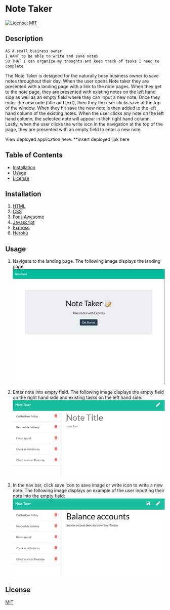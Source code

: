# Note Taker
[![License: MIT](https://img.shields.io/badge/License-MIT-yellow.svg)](https://opensource.org/licenses/MIT)

## Description 

```
AS A small business owner
I WANT to be able to write and save notes
SO THAT I can organize my thoughts and keep track of tasks I need to complete
```

The Note Taker is designed for the naturally busy business owner to save notes throughout their day. When the user opens Note taker they are presented with a landing page with a link to the note pages. When they get to the note page, they are presented with existing notes on the left hand side as well as an empty field where they can input a new note. Once they enter the new note (title and text), then they the user clicks save at the top of the window. When they hit save the new note is then added to the left hand column of the existing notes. When the user clicks any note on the left hand column, the selected note will appear in theh right hand column. Lastly, when the user clicks the write iocn in the navigation at the top of the page, they are presented with an empty field to enter a new note. 

View deployed application here: 
**insert deployed link here 

## Table of Contents 

* [Installation](#installation)
* [Usage](#usage)
* [License](#license)

## Installation

1. [HTML](https://www.w3schools.com/html/)
2. [CSS](https://getbootstrap.com/)
3. [Font-Awesome](https://fontawesome.com/)
4. [Javascript](https://www.javascript.com/)
5. [Express](https://www.npmjs.com/package/express)
6. [Heroku](https://signup.heroku.com/)

## Usage 

1. Navigate to the landing page. 
The following image displays the landing page: 
![alt text](./Assets/note-taker-3.png)


2. Enter note into empty field. 
The following image displays the empty field on the right hand side and existing tasks on the left hand side: 
![alt text](./Assets/note-taker-1.png)


3. In the nav bar, click save icon to save image or write icon to write a new note.
The following image displays an example of the user inputting their note into the empty field: 
![alt text](./Assets/note-taker-2.png)


## License

[MIT](https://opensource.org/licenses/MIT)